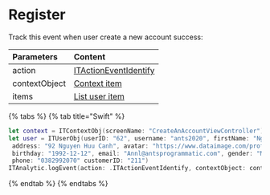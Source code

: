 # Register

Track this event when user create a new account success:

| **Parameters** | **Content** |
| :--- | :--- |
| action | [ITActionEventIdentify](../tracking-event/log-event.md) |
| contextObject | [Context item](../tracking-parameters/context-param.md) |
| items | [List user item](../tracking-parameters/items-param.md#creating-an-ituserobj-object) |

{% tabs %}
{% tab title="Swift" %}
```swift
let context = ITContextObj(screenName: "CreateAnAccountViewController")
let user = ITUserObj(userID: "62", username: "ants2020", firstName: "Nguyen", lastName: "An",
 address: "92 Nguyen Huu Canh", avatar: "https://www.dataimage.com/profile_image",
 birthday: "1992-12-12", email: "Annl@antsprogrammatic.com", gender: "Male", 
 phone: "0382992070" customerID: "211")
ITAnalytic.logEvent(action: .ITActionEventIdentify, contextObject: context, items: [user])
```
{% endtab %}
{% endtabs %}

